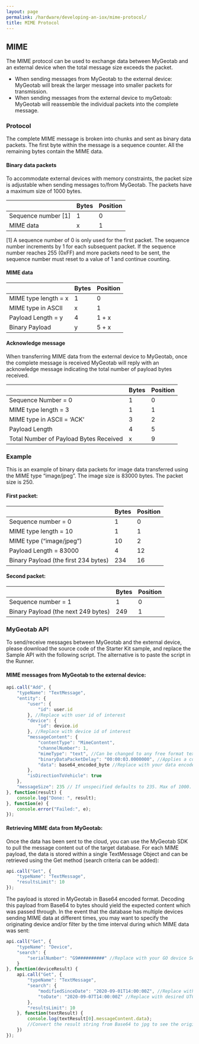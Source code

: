 ```yaml
---
layout: page
permalink: /hardware/developing-an-iox/mime-protocol/
title: MIME Protocol
---
```


## MIME

The MIME protocol can be used to exchange data between MyGeotab and an external device when the total message size exceeds the packet.

* When sending messages from MyGeotab to the external device: MyGeotab will break the larger message into smaller packets for transmission.
* When sending messages from the external device to myGetoab: MyGeotab will reassemble the individual packets into the complete message.

### Protocol

The complete MIME message is broken into chunks and sent as binary data packets. The first byte within the message is a sequence counter. All the remaining bytes contain the MIME data.

#### Binary data packets

To accommodate external devices with memory constraints, the packet size is adjustable when sending messages to/from MyGeotab. The packets have a maximum size of 1000 bytes.

|   | Bytes | Position |
| --- | --- | --- |
| Sequence number [1] | 1 | 0 |
| MIME data | x |  1 |

[1] A sequence number of 0 is only used for the first packet. The sequence number increments by 1 for each subsequent packet. If the sequence number reaches 255 (0xFF) and more packets need to be sent, the sequence number must reset to a value of 1 and continue counting.

#### MIME data

|   | Bytes | Position |
| --- | --- | --- |
| MIME type length = x | 1 |  0 |
| MIME type in ASCII | x | 1 |
| Payload Length = y | 4 | 1 + x |
| Binary Payload| y | 5 + x |

#### Acknowledge message

When transferring MIME data from the external device to MyGeotab, once the complete message is received MyGeotab will reply with an acknowledge message indicating the total number of payload bytes received.

|   | Bytes | Position |
| --- | --- | --- |
| Sequence Number = 0 | 1 | 0 |
| MIME type length = 3 | 1 | 1 |
| MIME type in ASCII = ‘ACK’ | 3 | 2 |
| Payload Length | 4 | 5 |
| Total Number of Payload Bytes Received | x |  9 |

### Example

This is an example of binary data packets for image data transferred using the MIME type “image/jpeg”. The image size is 83000 bytes. The packet size is 250.

#### First packet:

|   | Bytes | Position |
| --- | --- | --- |
| Sequence number = 0 | 1 | 0 |
| MIME type length = 10 | 1 | 1 |
| MIME type (“image/jpeg”) | 10 | 2 |
| Payload Length = 83000 | 4 | 12 |
| Binary Payload (the first 234 bytes) |  234 | 16 |

#### Second packet:

|   | Bytes | Position |
| --- | --- | --- |
| Sequence number = 1 | 1 | 0 |
| Binary Payload (the next 249 bytes) | 249 | 1 |

### MyGeotab API

To send/receive messages between MyGeotab and the external device, please download the source code of the Starter Kit sample, and replace the Sample API with the following script. The alternative is to paste the script in the Runner.

#### MIME messages from MyGeotab to the external device:

```javascript
api.call("Add", {
    "typeName": "TextMessage",
    "entity": {
        "user": {
            "id": user.id
        }, //Replace with user id of interest
        "device": {
            "id": device.id
        }, //Replace with device id of interest
        "messageContent": {
            "contentType": "MimeContent",
            "channelNumber": 1,
            "mimeType": "text", //Can be changed to any free format text value
            "binaryDataPacketDelay": "00:00:03.0000000", //Applies a configurable delay of up to 5 seconds in between each sequenced message of a multimessage MIME payload
            "data": base64_encoded_byte //Replace with your data encoded in base64
        },
        "isDirectionToVehicle": true
    },
    "messageSize": 235 // If unspecified defaults to 235. Max of 1000.
}, function(result) {
    console.log("Done: ", result);
}, function(e) {
    console.error("Failed:", e);
});
```

#### Retrieving MIME data from MyGeotab:

Once the data has been sent to the cloud, you can use the MyGeotab SDK to pull the message content out of the target database. For each MIME payload, the data is stored within a single TextMessage Object and can be retrieved using the Get method (search criteria can be added):

```javascript
api.call("Get", {
    "typeName": "TextMessage",
    "resultsLimit": 10
});
```

The payload is stored in MyGeotab in Base64 encoded format. Decoding this payload from Base64 to bytes should yield the expected content which was passed through. In the event that the database has multiple devices sending MIME data at different times, you may want to specify the originating device and/or filter by the time interval during which MIME data was sent:

```javascript
api.call("Get", {
    "typeName": "Device",
    "search": {
        "serialNumber": "G9##########" //Replace with your GO device Serial Number
    }
}, function(deviceResult) {
    api.call("Get", {
        "typeName": "TextMessage",
        "search": {
            "modifiedSinceDate": "2020-09-01T14:00:00Z", //Replace with desired UTC time
            "toDate": "2020-09-07T14:00:00Z" //Replace with desired UTC time
        },
        "resultsLimit": 10
    }, function(textResult) {
        console.log(textResult[0].messageContent.data);
        //Convert the result string from Base64 to jpg to see the original image.
    })
});
```
